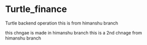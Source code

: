 # Turtle_finance
Turtle backend operation
this is from himanshu branch


this chngae is made in himanshu branch
this is a 2nd chnage from himanshu branch